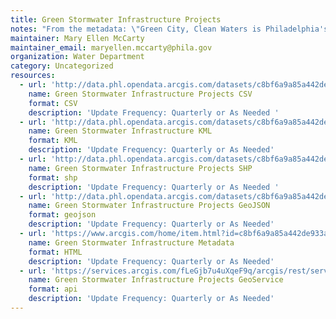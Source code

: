 ```yaml
---
title: Green Stormwater Infrastructure Projects
notes: "From the metadata: \"Green City, Clean Waters is Philadelphia's 25-year plan to protect and enhance our watersheds by managing stormwater with green infrastructure. This feature class represents Green Stormwater Infrastructure (GSI) locations that are currently in the design phase or have been constructed.\""
maintainer: Mary Ellen McCarty
maintainer_email: maryellen.mccarty@phila.gov
organization: Water Department
category: Uncategorized
resources:
  - url: 'http://data.phl.opendata.arcgis.com/datasets/c8bf6a9a85a442de933acb1c14772b36_0.csv'
    name: Green Stormwater Infrastructure Projects CSV
    format: CSV
    description: 'Update Frequency: Quarterly or As Needed '
  - url: 'http://data.phl.opendata.arcgis.com/datasets/c8bf6a9a85a442de933acb1c14772b36_0.kml'
    name: Green Stormwater Infrastructure KML
    format: KML
    description: 'Update Frequency: Quarterly or As Needed'
  - url: 'http://data.phl.opendata.arcgis.com/datasets/c8bf6a9a85a442de933acb1c14772b36_0.zip'
    name: Green Stormwater Infrastructure Projects SHP
    format: shp
    description: 'Update Frequency: Quarterly or As Needed '
  - url: 'http://data.phl.opendata.arcgis.com/datasets/c8bf6a9a85a442de933acb1c14772b36_0.geojson'
    name: Green Stormwater Infrastructure Projects GeoJSON
    format: geojson
    description: 'Update Frequency: Quarterly or As Needed'
  - url: 'https://www.arcgis.com/home/item.html?id=c8bf6a9a85a442de933acb1c14772b36'
    name: Green Stormwater Infrastructure Metadata
    format: HTML
    description: 'Update Frequency: Quarterly or As Needed'
  - url: 'https://services.arcgis.com/fLeGjb7u4uXqeF9q/arcgis/rest/services/Green_StWater_Infrastructure/FeatureServer/0/query?outFields=*&where=1%3D1'
    name: Green Stormwater Infrastructure Projects GeoService
    format: api
    description: 'Update Frequency: Quarterly or As Needed'
---
```

